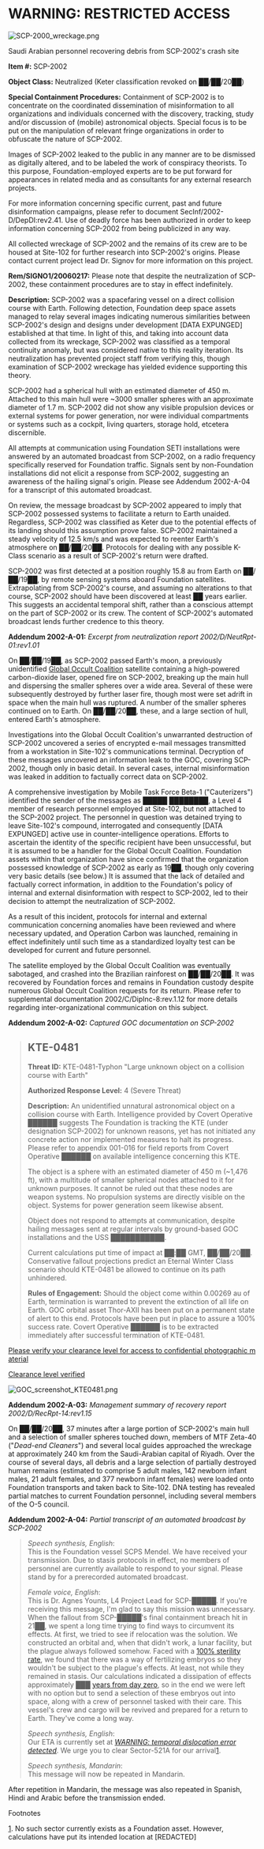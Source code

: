 WARNING: RESTRICTED ACCESS
==========================

![SCP-2000_wreckage.png](http://scp-wiki.wdfiles.com/local--files/scp-2002/SCP-2000_wreckage.png)

Saudi Arabian personnel recovering debris from SCP-2002's crash site

**Item #:** SCP-2002

**Object Class:** Neutralized (Keter classification revoked on ██/██/20██)

**Special Containment Procedures:** Containment of SCP-2002 is to concentrate on the coordinated dissemination of misinformation to all organizations and individuals concerned with the discovery, tracking, study and/or discussion of (mobile) astronomical objects. Special focus is to be put on the manipulation of relevant fringe organizations in order to obfuscate the nature of SCP-2002.

Images of SCP-2002 leaked to the public in any manner are to be dismissed as digitally altered, and to be labeled the work of conspiracy theorists. To this purpose, Foundation-employed experts are to be put forward for appearances in related media and as consultants for any external research projects.

For more information concerning specific current, past and future disinformation campaigns, please refer to document SecInf/2002-D/DepDI:rev2.41. Use of deadly force has been authorized in order to keep information concerning SCP-2002 from being publicized in any way.

All collected wreckage of SCP-2002 and the remains of its crew are to be housed at Site-102 for further research into SCP-2002's origins. Please contact current project lead Dr. Signov for more information on this project.

**Rem/SIGNO1/20060217:** Please note that despite the neutralization of SCP-2002, these containment procedures are to stay in effect indefinitely.

**Description:** SCP-2002 was a spacefaring vessel on a direct collision course with Earth. Following detection, Foundation deep space assets managed to relay several images indicating numerous similarities between SCP-2002's design and designs under development \[DATA EXPUNGED\] established at that time. In light of this, and taking into account data collected from its wreckage, SCP-2002 was classified as a temporal continuity anomaly, but was considered native to this reality iteration. Its neutralization has prevented project staff from verifying this, though examination of SCP-2002 wreckage has yielded evidence supporting this theory.

SCP-2002 had a spherical hull with an estimated diameter of 450 m. Attached to this main hull were ~3000 smaller spheres with an approximate diameter of 1.7 m. SCP-2002 did not show any visible propulsion devices or external systems for power generation, nor were individual compartments or systems such as a cockpit, living quarters, storage hold, etcetera discernible.

All attempts at communication using Foundation SETI installations were answered by an automated broadcast from SCP-2002, on a radio frequency specifically reserved for Foundation traffic. Signals sent by non-Foundation installations did not elicit a response from SCP-2002, suggesting an awareness of the hailing signal's origin. Please see Addendum 2002-A-04 for a transcript of this automated broadcast.

On review, the message broadcast by SCP-2002 appeared to imply that SCP-2002 possessed systems to facilitate a return to Earth unaided. Regardless, SCP-2002 was classified as Keter due to the potential effects of its landing should this assumption prove false. SCP-2002 maintained a steady velocity of 12.5 km/s and was expected to reenter Earth's atmosphere on ██/██/20██. Protocols for dealing with any possible K-Class scenario as a result of SCP-2002's return were drafted.

SCP-2002 was first detected at a position roughly 15.8 au from Earth on ██/██/19██, by remote sensing systems aboard Foundation satellites. Extrapolating from SCP-2002's course, and assuming no alterations to that course, SCP-2002 should have been discovered at least ██ years earlier. This suggests an accidental temporal shift, rather than a conscious attempt on the part of SCP-2002 or its crew. The content of SCP-2002's automated broadcast lends further credence to this theory.

**Addendum 2002-A-01:** _Excerpt from neutralization report 2002/D/NeutRpt-01:rev1.01_

On ██/██/19██, as SCP-2002 passed Earth's moon, a previously unidentified [Global Occult Coalition](/goc-hub-page) satellite containing a high-powered carbon-dioxide laser, opened fire on SCP-2002, breaking up the main hull and dispersing the smaller spheres over a wide area. Several of these were subsequently destroyed by further laser fire, though most were set adrift in space when the main hull was ruptured. A number of the smaller spheres continued on to Earth. On ██/██/20██, these, and a large section of hull, entered Earth's atmosphere.

Investigations into the Global Occult Coalition's unwarranted destruction of SCP-2002 uncovered a series of encrypted e-mail messages transmitted from a workstation in Site-102's communications terminal. Decryption of these messages uncovered an information leak to the GOC, covering SCP-2002, though only in basic detail. In several cases, internal misinformation was leaked in addition to factually correct data on SCP-2002.

A comprehensive investigation by Mobile Task Force Beta-1 ("Cauterizers") identified the sender of the messages as █████ ████████, a Level 4 member of research personnel employed at Site-102, but not attached to the SCP-2002 project. The personnel in question was detained trying to leave Site-102's compound, interrogated and consequently \[DATA EXPUNGED\] active use in counter-intelligence operations. Efforts to ascertain the identity of the specific recipient have been unsuccessful, but it is assumed to be a handler for the Global Occult Coalition. Foundation assets within that organization have since confirmed that the organization possessed knowledge of SCP-2002 as early as 19██, though only covering very basic details (see below.) It is assumed that the lack of detailed and factually correct information, in addition to the Foundation's policy of internal and external disinformation with respect to SCP-2002, led to their decision to attempt the neutralization of SCP-2002.

As a result of this incident, protocols for internal and external communication concerning anomalies have been reviewed and where necessary updated, and Operation Carbon was launched, remaining in effect indefinitely until such time as a standardized loyalty test can be developed for current and future personnel.

The satellite employed by the Global Occult Coalition was eventually sabotaged, and crashed into the Brazilian rainforest on ██/██/20██. It was recovered by Foundation forces and remains in Foundation custody despite numerous Global Occult Coalition requests for its return. Please refer to supplemental documentation 2002/C/DipInc-8:rev.1.12 for more details regarding inter-organizational communication on this subject.

**Addendum 2002-A-02:** _Captured GOC documentation on SCP-2002_

> KTE-0481
> --------
> 
> **Threat ID:** KTE-0481-Typhon "Large unknown object on a collision course with Earth"
> 
> **Authorized Response Level:** 4 (Severe Threat)
> 
> **Description:** An unidentified unnatural astronomical object on a collision course with Earth. Intelligence provided by Covert Operative ██████ suggests The Foundation is tracking the KTE (under designation SCP-2002) for unknown reasons, yet has not initiated any concrete action nor implemented measures to halt its progress. Please refer to appendix 001-016 for field reports from Covert Operative ██████ on available intelligence concerning this KTE.
> 
> The object is a sphere with an estimated diameter of 450 m (~1,476 ft), with a multitude of smaller spherical nodes attached to it for unknown purposes. It cannot be ruled out that these nodes are weapon systems. No propulsion systems are directly visible on the object. Systems for power generation seem likewise absent.
> 
> Object does not respond to attempts at communication, despite hailing messages sent at regular intervals by ground-based GOC installations and the USS ███████████.
> 
> Current calculations put time of impact at ██:██ GMT, ██/██/20██. Conservative fallout projections predict an Eternal Winter Class scenario should KTE-0481 be allowed to continue on its path unhindered.
> 
> **Rules of Engagement:** Should the object come within 0.00269 au of Earth, termination is warranted to prevent the extinction of all life on Earth. GOC orbital asset Thor-AXII has been put on a permanent state of alert to this end. Protocols have been put in place to assure a 100% success rate. Covert Operative ██████ is to be extracted immediately after successful termination of KTE-0481.

[Please verify your clearance level for access to confidential photographic material](javascript:;)

[Clearance level verified](javascript:;)

![GOC_screenshot_KTE0481.png](http://scp-wiki.wdfiles.com/local--files/scp-2002/GOC_screenshot_KTE0481.png)

**Addendum 2002-A-03:** _Management summary of recovery report 2002/D/RecRpt-14:rev1.15_

On ██/██/20██, 37 minutes after a large portion of SCP-2002's main hull and a selection of smaller spheres touched down, members of MTF Zeta-40 ("_Dead-end Cleaners_") and several local guides approached the wreckage at approximately 240 km from the Saudi-Arabian capital of Riyadh. Over the course of several days, all debris and a large selection of partially destroyed human remains (estimated to comprise 5 adult males, 142 newborn infant males, 21 adult females, and 377 newborn infant females) were loaded onto Foundation transports and taken back to Site-102. DNA testing has revealed partial matches to current Foundation personnel, including several members of the O-5 council.

**Addendum 2002-A-04:** _Partial transcript of an automated broadcast by SCP-2002_

> _Speech synthesis, English_:  
> This is the Foundation vessel SCPS Mendel. We have received your transmission. Due to stasis protocols in effect, no members of personnel are currently available to respond to your signal. Please stand by for a prerecorded automated broadcast.
> 
> _Female voice, English_:  
> This is Dr. Agnes Younts, L4 Project Lead for SCP-█████. If you're receiving this message, I'm glad to say this mission was unnecessary. When the fallout from SCP-█████'s final containment breach hit in 21██, we spent a long time trying to find ways to circumvent its effects. At first, we tried to see if relocation was the solution. We constructed an orbital and, when that didn't work, a lunar facility, but the plague always followed somehow. Faced with a [100% sterility rate](/scp-1322), we found that there was a way of fertilizing embryos so they wouldn't be subject to the plague's effects. At least, not while they remained in stasis. Our calculations indicated a dissipation of effects approximately ███ [years from day zero](/scp-2003), so in the end we were left with no option but to send a selection of these embryos out into space, along with a crew of personnel tasked with their care. This vessel's crew and cargo will be revived and prepared for a return to Earth. They've come a long way.
> 
> _Speech synthesis, English_:  
> Our ETA is currently set at _[WARNING: temporal dislocation error detected](http://www.scp-wiki.net/the-end-is-the-beginning-is-the-end)_. We urge you to clear Sector-521A for our arrival[1](javascript:;).
> 
> _Speech synthesis, Mandarin_:  
> This message will now be repeated in Mandarin.

After repetition in Mandarin, the message was also repeated in Spanish, Hindi and Arabic before the transmission ended.

Footnotes

[1](javascript:;). No such sector currently exists as a Foundation asset. However, calculations have put its intended location at \[REDACTED\]